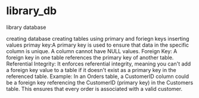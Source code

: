 # library_db
library database


creating database
creating tables using primary and foriegn keys 
inserting values
primay key:A primary key is used to ensure that data in the specific column is unique. A column cannot have NULL values.
Foreign Key: A foreign key in one table references the primary key of another table. 
             Referential Integrity: It enforces referential integrity, meaning you can't add a foreign key value to a table if it doesn't exist as a primary key in the                         referenced table. 
            Example: In an Orders table, a CustomerID column could be a foreign key referencing the CustomerID (primary key) in the Customers table. This ensures that                        every order is associated with a valid customer. 

